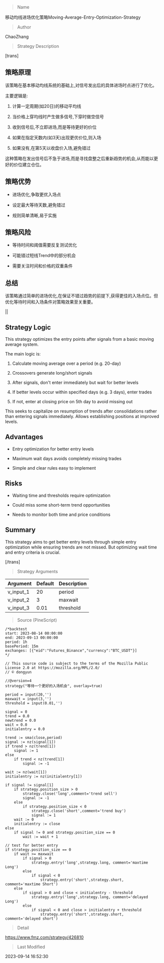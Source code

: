
> Name

移动均线进场优化策略Moving-Average-Entry-Optimization-Strategy

> Author

ChaoZhang

> Strategy Description


[trans]

## 策略原理

该策略在基本移动均线系统的基础上,对信号发出后的具体进场时点进行了优化。

主要逻辑是:

1. 计算一定周期(如20日)的移动平均线

2. 当价格上穿均线时产生做多信号,下穿时做空信号

3. 收到信号后,不立即进场,而是等待更好的价位

4. 如果在指定天数内(如3天)出现更优价位,则入场

5. 如果没有,在第5天以收盘价入场,避免错过

这种策略在发出信号后不急于进场,而是寻找盘整之后重新趋势的机会,从而能以更好的价位建立仓位。

## 策略优势

- 进场优化,争取更优入场点

- 设定最大等待天数,避免错过

- 规则简单清晰,易于实施

## 策略风险

- 等待时间和阈值需要反复测试优化

- 可能错过短线Trend中的部分机会

- 需要关注时间和价格的双重条件

## 总结

该策略通过简单的进场优化,在保证不错过趋势的前提下,获得更佳的入场点位。但优化等待时间和入场条件对策略效果至关重要。


||

## Strategy Logic 

This strategy optimizes the entry points after signals from a basic moving average system. 

The main logic is:

1. Calculate moving average over a period (e.g. 20-day)

2. Crossovers generate long/short signals 

3. After signals, don't enter immediately but wait for better levels

4. If better levels occur within specified days (e.g. 3 days), enter trades

5. If not, enter at closing price on 5th day to avoid missing out

This seeks to capitalize on resumption of trends after consolidations rather than entering signals immediately. Allows establishing positions at improved levels.

## Advantages

- Entry optimization for better entry levels

- Maximum wait days avoids completely missing trades

- Simple and clear rules easy to implement

## Risks

- Waiting time and thresholds require optimization

- Could miss some short-term trend opportunities  

- Needs to monitor both time and price conditions

## Summary

This strategy aims to get better entry levels through simple entry optimization while ensuring trends are not missed. But optimizing wait time and entry criteria is crucial.

[/trans]

> Strategy Arguments



|Argument|Default|Description|
|----|----|----|
|v_input_1|20|period|
|v_input_2|3|maxwait|
|v_input_3|0.01|threshold|


> Source (PineScript)

``` pinescript
/*backtest
start: 2023-08-14 00:00:00
end: 2023-09-13 00:00:00
period: 1h
basePeriod: 15m
exchanges: [{"eid":"Futures_Binance","currency":"BTC_USDT"}]
*/

// This source code is subject to the terms of the Mozilla Public License 2.0 at https://mozilla.org/MPL/2.0/
// © dongyun

//@version=4
strategy("等待一个更好的入场机会", overlay=true)

period = input(20,'')
maxwait = input(3,'')
threshold = input(0.01,'')

signal = 0
trend = 0.0
newtrend = 0.0
wait = 0.0
initialentry = 0.0

trend := sma(close,period)
signal := nz(signal[1])
if trend > nz(trend[1])
	signal := 1
else
	if trend < nz(trend[1])
		signal := -1

wait := nz(wait[1])
initialentry := nz(initialentry[1])

if signal != signal[1]
	if strategy.position_size > 0
		strategy.close('long',comment='trend sell')
		signal := -1
	else
		if strategy.position_size < 0
    		strategy.close('short',comment='trend buy')
    		signal := 1
	wait := 0
	initialentry := close
else
	if signal != 0 and strategy.position_size == 0
		wait := wait + 1

// test for better entry
if strategy.position_size == 0
	if wait >= maxwait
		if signal > 0
			strategy.entry('long',strategy.long, comment='maxtime Long')
		else
			if signal < 0
				strategy.entry('short',strategy.short, comment='maxtime Short')
	else
		if signal > 0 and close < initialentry - threshold
			strategy.entry('long',strategy.long, comment='delayed Long')
		else
			if signal < 0 and close > initialentry + threshold
				strategy.entry('short',strategy.short, comment='delayed short')

```

> Detail

https://www.fmz.com/strategy/426810

> Last Modified

2023-09-14 16:52:30
